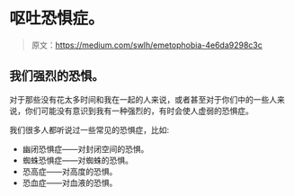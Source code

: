 # 呕吐恐惧症。

> 原文：<https://medium.com/swlh/emetophobia-4e6da9298c3c>

## 我们强烈的恐惧。

对于那些没有花太多时间和我在一起的人来说，或者甚至对于你们中的一些人来说，你们可能没有意识到我有一种强烈的，有时会使人虚弱的恐惧症。

我们很多人都听说过一些常见的恐惧症，比如:

*   幽闭恐惧症——对封闭空间的恐惧。
*   蜘蛛恐惧症——对蜘蛛的恐惧。
*   恐高症——对高度的恐惧。
*   恐血症——对血液的恐惧。